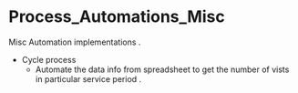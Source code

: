 # Process_Automations_Misc
Misc Automation implementations . 
- Cycle process 
  - Automate the data info from spreadsheet to get the number of vists in particular service period .
